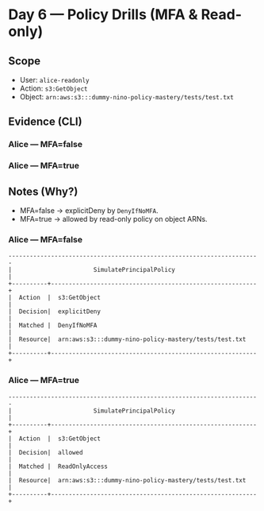 # Day 6 — Policy Drills (MFA & Read-only)

## Scope
- User: `alice-readonly`
- Action: `s3:GetObject`
- Object: `arn:aws:s3:::dummy-nino-policy-mastery/tests/test.txt`

## Evidence (CLI)

### Alice — MFA=false
<!-- paste the CLI table here -->

### Alice — MFA=true
<!-- paste the CLI table here -->

## Notes (Why?)
- MFA=false → explicitDeny by `DenyIfNoMFA`.
- MFA=true  → allowed by read-only policy on object ARNs.

### Alice — MFA=false
```text
-----------------------------------------------------------------------
|                       SimulatePrincipalPolicy                       |
+----------+----------------------------------------------------------+
|  Action  |  s3:GetObject                                            |
|  Decision|  explicitDeny                                            |
|  Matched |  DenyIfNoMFA                                             |
|  Resource|  arn:aws:s3:::dummy-nino-policy-mastery/tests/test.txt   |
+----------+----------------------------------------------------------+
```

### Alice — MFA=true
```text
-----------------------------------------------------------------------
|                       SimulatePrincipalPolicy                       |
+----------+----------------------------------------------------------+
|  Action  |  s3:GetObject                                            |
|  Decision|  allowed                                                 |
|  Matched |  ReadOnlyAccess                                          |
|  Resource|  arn:aws:s3:::dummy-nino-policy-mastery/tests/test.txt   |
+----------+----------------------------------------------------------+
```
